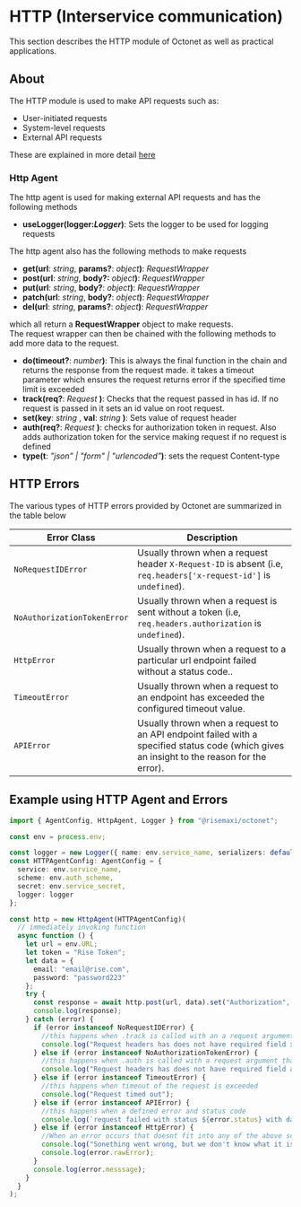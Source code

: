 # HTTP (Interservice communication)

This section describes the HTTP module of Octonet as well as practical applications.

## About

The HTTP module is used to make API requests such as:

- User-initiated requests
- System-level requests
- External API requests

These are explained in more detail [here](Authentication.md)

### Http Agent

The http agent is used for making external API requests and has the following methods

- **useLogger(logger:_Logger_)**: Sets the logger to be used for logging requests

The http agent also has the following methods to make requests

- **get(url**: _string_, **params?**: _object_**)**: _RequestWrapper_
- **post(url**: _string_, **body?:** _object_**)**: _RequestWrapper_
- **put(url**: _string_, **body?**: _object_**)**: _RequestWrapper_
- **patch(url**: _string_, **body?**: _object_**)**: _RequestWrapper_
- **del(url**: _string_, **params?**: _object_**)**: _RequestWrapper_

which all return a **RequestWrapper** object to make requests.  
The request wrapper can then be chained with the following methods to add more data to the request.

- **do(timeout?**: _number_**)**: This is always the final function in the chain and returns the response from the request made. it takes a timeout parameter which ensures the request returns error if the specified time limit is exceeded
- **track(req?**: _Request_ **)**: Checks that the request passed in has id. If no request is passed in it sets an id value on root request.
- **set(key**: _string_ , **val**: _string_ **)**: Sets value of request header
- **auth(req?**: _Request_ **)**: checks for authorization token in request. Also adds authorization token for the service making request if no request is defined
- **type(t**: _"json" | "form" | "urlencoded"_**)**: sets the request Content-type

## HTTP Errors

The various types of HTTP errors provided by Octonet are summarized in the table below

| Error Class                 | Description                                                                                                                                |
| --------------------------- | ------------------------------------------------------------------------------------------------------------------------------------------ |
| `NoRequestIDError`          | Usually thrown when a request header `X-Request-ID` is absent (i.e, `req.headers['x-request-id']` is `undefined`).                         |
| `NoAuthorizationTokenError` | Usually thrown when a request is sent without a token (i.e, `req.headers.authorization` is `undefined`).                                   |
| `HttpError`                 | Usually thrown when a request to a particular url endpoint failed without a status code..                                                  |
| `TimeoutError`              | Usually thrown when a request to an endpoint has exceeded the configured timeout value.                                                    |
| `APIError`                  | Usually thrown when a request to an API endpoint failed with a specified status code (which gives an insight to the reason for the error). |

## Example using HTTP Agent and Errors

```typescript
import { AgentConfig, HttpAgent, Logger } from "@risemaxi/octonet";

const env = process.env;

const logger = new Logger({ name: env.service_name, serializers: defaultSerializers() });
const HTTPAgentConfig: AgentConfig = {
  service: env.service_name,
  scheme: env.auth_scheme,
  secret: env.service_secret,
  logger: logger
};

const http = new HttpAgent(HTTPAgentConfig)(
  // immediately invoking function
  async function () {
    let url = env.URL;
    let token = "Rise Token";
    let data = {
      email: "email@rise.com",
      password: "password223"
    };
    try {
      const response = await http.post(url, data).set("Authorization", token).track().do();
      console.log(response);
    } catch (error) {
      if (error instanceof NoRequestIDError) {
        //this happens when .track is called with an a request argument that has no 'x-request-id' in the headers
        console.log("Request headers has does not have required field x-request-id");
      } else if (error instanceof NoAuthorizationTokenError) {
        //this happens when .auth is called with a request argument that has no authorization field in the headers.
        console.log("Request headers has does not have required field authorization");
      } else if (error instanceof TimeoutError) {
        //this happens when timeout of the request is exceeded
        console.log("Request timed out");
      } else if (error instanceof APIError) {
        //this happens when a defined error and status code
        console.log(`request failed with status ${error.status} with data ${error.data}`);
      } else if (error instanceof HttpError) {
        //When an error occurs that doesnt fit into any of the above scenarios then it is treated an ah http error
        console.log("Sonething went wrong, but we don't know what it is.");
        console.log(error.rawError);
      }
      console.log(error.messsage);
    }
  }
);
```
